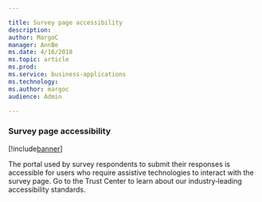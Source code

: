 ```yaml
---

title: Survey page accessibility
description: 
author: MargoC
manager: AnnBe
ms.date: 4/16/2018
ms.topic: article
ms.prod: 
ms.service: business-applications
ms.technology: 
ms.author: margoc
audience: Admin

---
```

### Survey page accessibility 

[!include[banner](../../includes/banner.md)]




The portal used by survey respondents to submit their responses is accessible
for users who require assistive technologies to interact with the survey page.
Go to the Trust Center to learn about our industry‑leading accessibility
standards.


